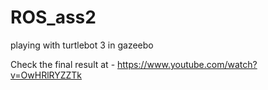 # ROS_ass2
playing with turtlebot 3 in gazeebo

Check the final result at - https://www.youtube.com/watch?v=OwHRlRYZZTk
